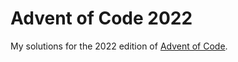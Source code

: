 # Advent of Code 2022

My solutions for the 2022 edition of [Advent of Code](https://adventofcode.com/2022). 

